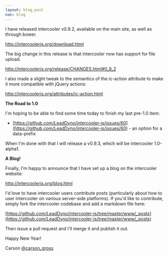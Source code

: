 ```yaml
---
layout: blog_post
nav: blog
---
```


I have released intercooler v0.9.2, available on the main site, as well as through bower.

<http://intercoolerjs.org/download.html>

The big change in this release is that intercooler now has support for file upload.

<http://intercoolerjs.org/release/CHANGES.html#0_9_2>

I also made a slight tweak to the semantics of the ic-action attribute to make it more compatible with jQuery
actions:

<http://intercoolerjs.org/attributes/ic-action.html>

**The Road to 1.0**

I'm hoping to be able to find some time today to finish my last pre-1.0 item:

  * [https://github.com/LeadDyno/intercooler-js/issues/60](https://github.com/LeadDyno/intercooler-js/issues/60) - an option for a data-prefix

When I'm done with that I will release a v0.9.3, which will be intercooler 1.0-alpha1.

**A Blog!**

Finally, I'm happy to announce that I have set up a blog on the intercooler website:

<http://intercoolerjs.org/blog.html>

I'd love to have intercooler users contribute posts (particularly about how to user intercooler on various server-side
platforms).  If you'd like to contribute, simply fork the intercooler codebase and add a markdown file here:

[https://github.com/LeadDyno/intercooler-js/tree/master/www/_posts](https://github.com/LeadDyno/intercooler-js/tree/master/www/_posts)

Then issue a pull request and I'll merge it and publish it out.

Happy New Year!

Carson
[@carson_gross](https://twitter.com/carson_gross)